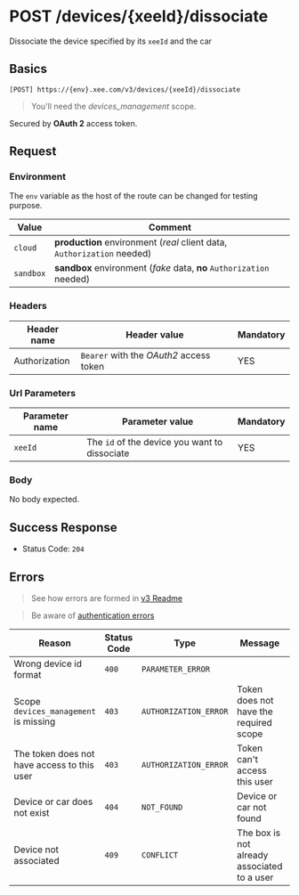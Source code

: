 # POST /devices/{xeeId}/dissociate

Dissociate the device specified by its `xeeId` and the car

## Basics

`[POST] https://{env}.xee.com/v3/devices/{xeeId}/dissociate`

> You'll need the *devices_management* scope.

Secured by **OAuth 2** access token.

## Request

### Environment

The `env` variable as the host of the route can be changed for testing purpose.

|Value|Comment|
|---|---|
|`cloud`|**production** environment (*real* client data, `Authorization` needed)|
|`sandbox`|**sandbox** environment (*fake* data, **no** `Authorization` needed)|

### Headers

|Header name|Header value|Mandatory|
|---|---|---|
|Authorization|`Bearer` with the *OAuth2* access token|YES|

### Url Parameters

|Parameter name|Parameter value|Mandatory|
|---|---|---|
|`xeeId`|The `id` of the device you want to dissociate|YES|

### Body

No body expected.

## Success Response

- Status Code: `204`

## Errors

> See how errors are formed in [v3 Readme](../README.md)

> Be aware of [authentication errors](../auth/README.md)

|Reason|Status Code|Type|Message|Tip|
|---|---|---|---|---|
|Wrong device id format|`400`|`PARAMETER_ERROR`||Check the device id|
|Scope `devices_management` is missing|`403`|`AUTHORIZATION_ERROR`|Token does not have the required scope|Add the devices_management scope to your app scopes and reconnect the user|
|The token does not have access to this user|`403`|`AUTHORIZATION_ERROR`|Token can't access this user|Make sure the user is accessible with this token|
|Device or car does not exist|`404`|`NOT_FOUND`|Device or car not found|Please check that the device exists, looks like it does not|
|Device not associated|`409`|`CONFLICT`|The box is not already associated to a user||
